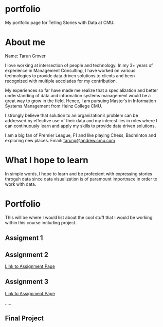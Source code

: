 # portfolio
My portfolio page for Telling Stories with Data at CMU.

# About me

Name: Tarun Grover

I love working at intersection of people and technology. In my 3+ years of experience in Management Consulting, I have worked on various technologies to provide data driven solutions to clients and been recognized with multiple accolades for my contribution.

My experiences so far have made me realize that a specialization and better understanding of data and information systems management would be a great way to grow in the field. Hence, I am pursuing Master’s in Information Systems Management from Heinz College CMU.

I strongly believe that solution to an organization’s problem can be addressed by effective use of their data and my interest lies in roles where I can continuously learn and apply my skills to provide data driven solutions.

I am a big fan of Premier League, F1 and like playing Chess, Badminton and exploring new places.
Email: tarung@andrew.cmu.com

# What I hope to learn

In simple words, I hope to learn and be profecient with expressing stories throguh data since data visualization is of paramount importnace in order to work with data.

# Portfolio

This will be where I would list about the cool stuff that I would be working within this course including project.

## Assigment 1

## Assignment 2

[Link to Assignment Page](/dataviz2.md)

## Assignment 3

[Link to Assignment Page](/dataviz3.md)

.....

## Final Project
